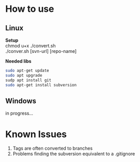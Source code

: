 # How to use

## Linux

**Setup** <br>
chmod u+x ./convert.sh <br>
./conver.sh [svn-url] [repo-name]

**Needed libs**
```bash
sudo apt-get update
sudo apt upgrade
sudp apt install git
sudo apt-get install subversion
```

## Windows

in progress...

# Known Issues 

1. Tags are often converted to branches
2. Problems finding the subversion equivalent to a .gitignore
